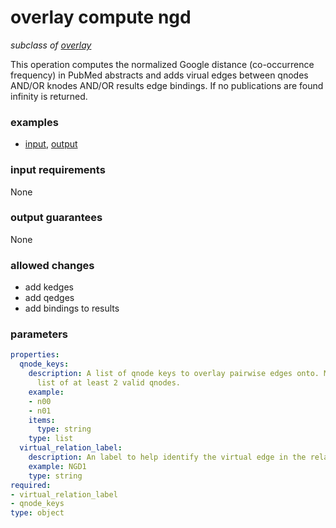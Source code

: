 # overlay compute ngd

_subclass of [overlay](./overlay.md)_

This operation computes the normalized Google distance (co-occurrence frequency) in PubMed abstracts and adds virual edges between qnodes AND/OR knodes AND/OR results edge bindings. If no publications are found infinity is returned.

### examples

- [input](../examples/overlay/messages/07_input_ngd.json), [output](../examples/overlay/messages/08_output_ngd.json)

### input requirements

None

### output guarantees

None

### allowed changes

- add kedges
- add qedges
- add bindings to results

### parameters

```yaml
properties:
  qnode_keys:
    description: A list of qnode keys to overlay pairwise edges onto. Must be be a
      list of at least 2 valid qnodes.
    example:
    - n00
    - n01
    items:
      type: string
    type: list
  virtual_relation_label:
    description: An label to help identify the virtual edge in the relation field
    example: NGD1
    type: string
required:
- virtual_relation_label
- qnode_keys
type: object
```
